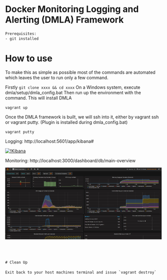 # Docker Monitoring Logging and Alerting (DMLA) Framework 

```
Prerequisites:
- git installed

```
 
# How to use

To make this as simple as possible most of the commands are automated which leaves the user to run only a few command. 

Firstly 
``
git clone xxxx && cd xxxx
``
On a Windows system, execute dmla/setup/dmla_config.bat
Then run up the environment with the command. This will install DMLA 

```
vagrant up
```
Once the DMLA framework is built, we will ssh into it, either by vagrant ssh or vagrant putty. (Plugin is installed during dmla_config.bat)
```
vagrant putty
```

Logging: http://localhost:5601/app/kibana#

[![!Kibana](https://github.com/stefanwinkel/dmla/blob/master/Screenshots/kibana_overview.png)](#Dashboard)


Monitoring: http://localhost:3000/dashboard/db/main-overview

[![!Grafana](https://github.com/stefanwinkel/dmla/blob/master/Screenshots/grafana_overview.jpg)](#Dashboard)
```



# Clean Up

Exit back to your host machines terminal and issue `vagrant destroy`

